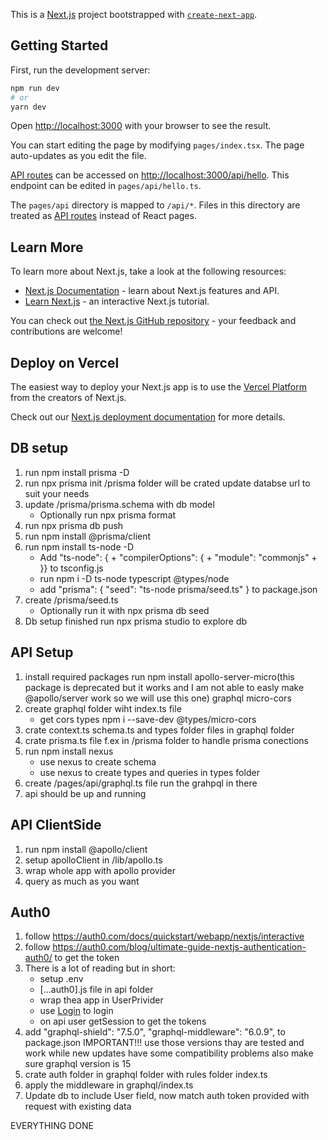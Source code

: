 This is a [Next.js](https://nextjs.org/) project bootstrapped with [`create-next-app`](https://github.com/vercel/next.js/tree/canary/packages/create-next-app).

## Getting Started

First, run the development server:

```bash
npm run dev
# or
yarn dev
```

Open [http://localhost:3000](http://localhost:3000) with your browser to see the result.

You can start editing the page by modifying `pages/index.tsx`. The page auto-updates as you edit the file.

[API routes](https://nextjs.org/docs/api-routes/introduction) can be accessed on [http://localhost:3000/api/hello](http://localhost:3000/api/hello). This endpoint can be edited in `pages/api/hello.ts`.

The `pages/api` directory is mapped to `/api/*`. Files in this directory are treated as [API routes](https://nextjs.org/docs/api-routes/introduction) instead of React pages.

## Learn More

To learn more about Next.js, take a look at the following resources:

- [Next.js Documentation](https://nextjs.org/docs) - learn about Next.js features and API.
- [Learn Next.js](https://nextjs.org/learn) - an interactive Next.js tutorial.

You can check out [the Next.js GitHub repository](https://github.com/vercel/next.js/) - your feedback and contributions are welcome!

## Deploy on Vercel

The easiest way to deploy your Next.js app is to use the [Vercel Platform](https://vercel.com/new?utm_medium=default-template&filter=next.js&utm_source=create-next-app&utm_campaign=create-next-app-readme) from the creators of Next.js.

Check out our [Next.js deployment documentation](https://nextjs.org/docs/deployment) for more details.

## DB setup

1. run npm install prisma -D
2. run npx prisma init
   /prisma folder will be crated
   update databse url to suit your needs
3. update /prisma/prisma.schema with db model
   - Optionally run npx prisma format
4. run npx prisma db push
5. run npm install @prisma/client
6. run npm install ts-node -D
   - Add
     "ts-node": { + "compilerOptions": { + "module": "commonjs" + }}
     to tsconfig.js
   - run npm i -D ts-node typescript @types/node
   - add "prisma": {
     "seed": "ts-node prisma/seed.ts"
     }
     to package.json
7. create /prisma/seed.ts
   - Optionally run it with npx prisma db seed
8. Db setup finished run npx prisma studio to explore db

## API Setup

1. install required packages run npm install apollo-server-micro(this package is deprecated but it works and I am not able to easly make @apollo/server work so we will use this one) graphql micro-cors
2. create graphql folder wiht index.ts file
   - get cors types npm i --save-dev @types/micro-cors
3. crate context.ts schema.ts and types folder files in graphql folder
4. crate prisma.ts file f.ex in /prisma folder to handle prisma conections
5. run npm install nexus
   - use nexus to create schema
   - use nexus to create types and queries in types folder
6. create /pages/api/graphql.ts file run the grahpql in there
7. api should be up and running

## API ClientSide

1. run npm install @apollo/client
2. setup apolloClient in /lib/apollo.ts
3. wrap whole app with apollo provider
4. query as much as you want

## Auth0

1. follow https://auth0.com/docs/quickstart/webapp/nextjs/interactive
2. follow https://auth0.com/blog/ultimate-guide-nextjs-authentication-auth0/ to get the token
3. There is a lot of reading but in short:
   - setup .env
   - [...auth0].js file in api folder
   - wrap thea app in UserPrivider
   - use <a href="/api/auth/login">Login</a> to login
   - on api user getSession to get the tokens
4. add "graphql-shield": "7.5.0", "graphql-middleware": "6.0.9", to package.json IMPORTANT!!! use those versions thay are tested and work while new updates have some compatibility problems also make sure graphql version is 15
5. crate auth folder in graphql folder with rules folder index.ts
6. apply the middleware in graphql/index.ts
7. Update db to include User field, now match auth token provided with request with existing data

EVERYTHING DONE

